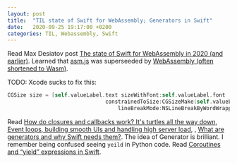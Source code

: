 ```yaml
---
layout: post
title:  "TIL state of Swift for WebAssembly; Generators in Swift"
date:   2020-09-25 19:17:00 +0200
categories: TIL, Webassembly, Swift
---
```

Read Max Desiatov post [The state of Swift for WebAssembly in 2020 (and earlier)](https://desiatov.com/swift-webassembly-2020/). Learned that [asm.js](https://en.wikipedia.org/wiki/Asm.js) was superseeded by [WebAssembly (often shortened to Wasm)](https://en.wikipedia.org/wiki/WebAssembly).

TODO: Xcode sucks to fix this:

```Objective-C
CGSize size = [self.valueLabel.text sizeWithFont:self.valueLabel.font
                               constrainedToSize:CGSizeMake(self.valueLabel.frame.size.width, MAXFLOAT)
                                   lineBreakMode:NSLineBreakByWordWrapping];
```

Read [How do closures and callbacks work? It's turtles all the way down](https://desiatov.com/closures),
[Event loops, building smooth UIs and handling high server load](https://desiatov.com/event-loops), [](https://desiatov.com/event-loops), [What are generators and why Swift needs them?](https://desiatov.com/swift-generators). The idea of Generator is brilliant. I remember being confused seeing `yeild` in Python code. Read [Coroutines and “yield” expressions in Swift](https://desiatov.com/swift-coroutines). 